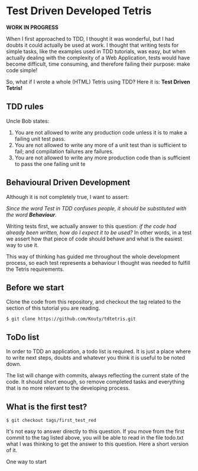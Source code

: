 # Test Driven Developed Tetris
**WORK IN PROGRESS**

When I first approached to TDD, I thought it was wonderful, but I had doubts it could actually be used at work.
I thought that writing tests for simple tasks, like the examples used in TDD tutorials, was easy,
but when actually dealing with the complexity of a Web Application, tests would have become difficult, time consuming,
and therefore failing their purpose: make code simple!

So, what if I wrote a whole (HTML) Tetris using TDD? Here it is: **Test Driven Tetris!**

## TDD rules
Uncle Bob states:
1. You are not allowed to write any production code unless it is to make a failing unit test pass.
2. You are not allowed to write any more of a unit test than is sufficient to fail; and compilation failures are failures.
3. You are not allowed to write any more production code than is sufficient to pass the one failing unit te

## Behavioural Driven Development
Although it is not completely true, I want to assert:

*Since the word Test in TDD confuses people, it should be substituted with the word __Behaviour__*.

Writing tests first, we actually answer to this question:
*if the code had already been written, how do I expect it to be used?* In other words, in a test we assert how that
piece of code should behave and what is the easiest way to use it.

This way of thinking has guided me throughout the whole development process, so each test represents a behaviour I
thought was needed to fulfill the Tetris requirements.

## Before we start
Clone the code from this repository, and checkout the tag related to the section of this tutorial you are reading.
```
$ git clone https://github.com/Kouty/tdtetris.git
```

## ToDo list
In order to TDD an application, a todo list is required. It is just a place where to write next steps, doubts and
whatever you think it is useful to be noted down.

The list will change with commits, always reflecting the current state of the code. It should short enough,
so remove completed tasks and everything that is no more relevant to the developing process.

## What is the first test?
```
$ git checkout tags/first_test_red
```
It's not easy to answer directly to this question. If you move from the first commit to the tag listed above, you will 
be able to read in the file todo.txt what I was thinking to get the answer to this question. Here a short version of it.

One way to start 